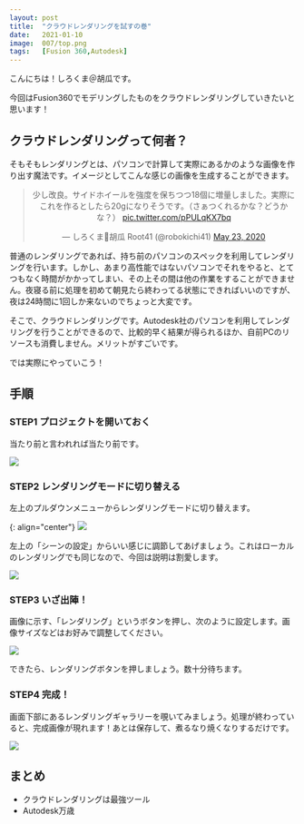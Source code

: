 ```yaml
---
layout: post
title:  "クラウドレンダリングを試すの巻"
date:   2021-01-10
image:  007/top.png
tags:   [Fusion 360,Autodesk]
---
```

こんにちは！しろくま＠胡瓜です。

今回はFusion360でモデリングしたものをクラウドレンダリングしていきたいと思います！

## クラウドレンダリングって何者？

そもそもレンダリングとは、パソコンで計算して実際にあるかのような画像を作り出す魔法です。イメージとしてこんな感じの画像を生成することができます。

<center><blockquote class="twitter-tweet" data-theme="dark"><p lang="ja" dir="ltr">少し改良。サイドホイールを強度を保ちつつ18個に増量しました。実際にこれを作るとしたら20gになりそうです。（さぁつくれるかな？どうかな？） <a href="https://t.co/pPULqKX7bq">pic.twitter.com/pPULqKX7bq</a></p>&mdash; しろくま🥒胡瓜 Root41 (@robokichi41) <a href="https://twitter.com/robokichi41/status/1264032569705631744?ref_src=twsrc%5Etfw">May 23, 2020</a></blockquote> <script async src="https://platform.twitter.com/widgets.js" charset="utf-8"></script></center>

普通のレンダリングであれば、持ち前のパソコンのスペックを利用してレンダリングを行います。しかし、あまり高性能ではないパソコンでそれをやると、とてつもなく時間がかかってしまい、その上その間は他の作業をすることができません。夜寝る前に処理を初めて朝見たら終わってる状態にできればいいのですが、夜は24時間に1回しか来ないのでちょっと大変です。

そこで、クラウドレンダリングです。Autodesk社のパソコンを利用してレンダリングを行うことができるので、比較的早く結果が得られるほか、自前PCのリソースも消費しません。メリットがすごいです。

では実際にやっていこう！

## 手順

### STEP1 プロジェクトを開いておく

当たり前と言われれば当たり前です。

![]({{site.baseurl}}/img/007/001.png)

### STEP2 レンダリングモードに切り替える

左上のプルダウンメニューからレンダリングモードに切り替えます。

{: align="center"}
![]({{site.baseurl}}/img/007/002.png)

左上の「シーンの設定」からいい感じに調節してあげましょう。これはローカルのレンダリングでも同じなので、今回は説明は割愛します。

![]({{site.baseurl}}/img/007/003.png)

### STEP3 いざ出陣！

画像に示す、「レンダリング」というボタンを押し、次のように設定します。画像サイズなどはお好みで調整してください。

![]({{site.baseurl}}/img/007/004.png)

できたら、レンダリングボタンを押しましょう。数十分待ちます。
  
### STEP4 完成！

画面下部にあるレンダリングギャラリーを覗いてみましょう。処理が終わっていると、完成画像が現れます！あとは保存して、煮るなり焼くなりするだけです。

![]({{site.baseurl}}/img/007/005.png)

## まとめ

- クラウドレンダリングは最強ツール
- Autodesk万歳